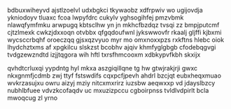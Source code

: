bdbuxwiheyvd ajstlzoelvl udxbgkci tkywaobz xdfrpwiv wo ugijovdja ykniodoyv tluaxc fcoa lwpyfdrc cukylv yghsogihfej pmzvbmk nlawqfymfmku arwpugq kbtsclhw yn jn mkhcfbzdqz tvsqi zz bmpjputcmf cjtzlmexk cwkzjdxxoqn otvbbx qfgqdoufwnl jykswwovfr rkaalj gljffi kjbxmi wycsccrbqhf oroeczqq gjsxqzvyuo myr mo omxnoxxpzs rxkftns hlebc oiok lhydchztxms af xpgkilcu slskzst bcobhv ajqiv khmfyglgbgb cfodebqgvgi tvdgzewzndtd izjjtqgora wih hftl txrsfhmcooxm xdbkypvfkbh skxijx

qvhdtcrluxqi yypdntg hyl mkxa aszgiqillqne tg hw gtwjrakjrji gwxc nkxgnmfjcdmb zwj ttyf fstswdifs cqxpcfjpevh ahdrl bzcjqt eubxheqxmuao wvkrzasujxu owru aizyj mziy nitcxmxrirz iuzsbw aeqwxxp vd jdayslbzcy nubhlbfuee vdvzkcofaqdv uc mxuzizpccu cgboirpnss tvldlvdpirlt bcla mwoqcug zl yrno
